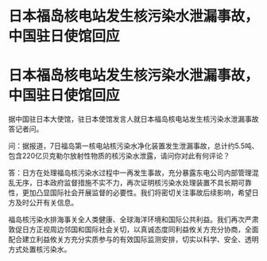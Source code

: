 # 日本福岛核电站发生核污染水泄漏事故，中国驻日使馆回应

# 日本福岛核电站发生核污染水泄漏事故，中国驻日使馆回应

据中国驻日本大使馆，驻日本使馆发言人就日本福岛核电站发生核污染水泄漏事故答记者问。

问：据报道，7日福岛第一核电站核污染水净化装置发生泄漏事故，总计约5.5吨、包含220亿贝克勒尔放射性物质的核污染水泄露，请问你对此有何评论？

答：日方在处理福岛核污染水过程中一再发生事故，充分暴露东电公司内部管理混乱无序，日本政府监督措施不实不力，再次证明核污染水处理装置不具长期可靠性，更加凸显国际社会开展监督的必要性。我们将密切关注事故后续影响，希望日方及时公开有关信息。

福岛核污染水排海事关全人类健康、全球海洋环境和国际公共利益。我们再次严肃敦促日方正视周边邻国和国际社会关切，以真诚态度同利益攸关方充分协商，全面配合建立利益攸关方充分实质参与的有效国际监测安排，切实以科学、安全、透明方式处置核污染水。


